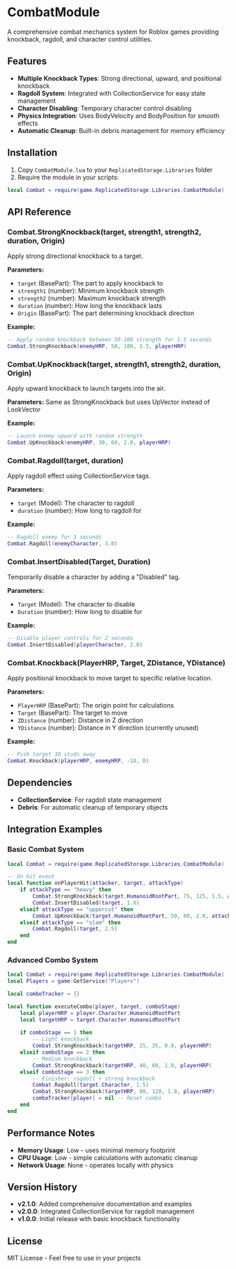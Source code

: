 # CombatModule

A comprehensive combat mechanics system for Roblox games providing knockback, ragdoll, and character control utilities.

## Features

- **Multiple Knockback Types**: Strong directional, upward, and positional knockback
- **Ragdoll System**: Integrated with CollectionService for easy state management
- **Character Disabling**: Temporary character control disabling
- **Physics Integration**: Uses BodyVelocity and BodyPosition for smooth effects
- **Automatic Cleanup**: Built-in debris management for memory efficiency

## Installation

1. Copy `CombatModule.lua` to your `ReplicatedStorage.Libraries` folder
2. Require the module in your scripts:

```lua
local Combat = require(game.ReplicatedStorage.Libraries.CombatModule)
```

## API Reference

### Combat.StrongKnockback(target, strength1, strength2, duration, Origin)
Apply strong directional knockback to a target.

**Parameters:**
- `target` (BasePart): The part to apply knockback to
- `strength1` (number): Minimum knockback strength
- `strength2` (number): Maximum knockback strength  
- `duration` (number): How long the knockback lasts
- `Origin` (BasePart): The part determining knockback direction

**Example:**
```lua
-- Apply random knockback between 50-100 strength for 1.5 seconds
Combat.StrongKnockback(enemyHRP, 50, 100, 1.5, playerHRP)
```

### Combat.UpKnockback(target, strength1, strength2, duration, Origin)
Apply upward knockback to launch targets into the air.

**Parameters:** Same as StrongKnockback but uses UpVector instead of LookVector

**Example:**
```lua
-- Launch enemy upward with random strength
Combat.UpKnockback(enemyHRP, 30, 60, 2.0, playerHRP)
```

### Combat.Ragdoll(target, duration)
Apply ragdoll effect using CollectionService tags.

**Parameters:**
- `target` (Model): The character to ragdoll
- `duration` (number): How long to ragdoll for

**Example:**
```lua
-- Ragdoll enemy for 3 seconds
Combat.Ragdoll(enemyCharacter, 3.0)
```

### Combat.InsertDisabled(Target, Duration)
Temporarily disable a character by adding a "Disabled" tag.

**Parameters:**
- `Target` (Model): The character to disable
- `Duration` (number): How long to disable for

**Example:**
```lua
-- Disable player controls for 2 seconds
Combat.InsertDisabled(playerCharacter, 2.0)
```

### Combat.Knockback(PlayerHRP, Target, ZDistance, YDistance)
Apply positional knockback to move target to specific relative location.

**Parameters:**
- `PlayerHRP` (BasePart): The origin point for calculations
- `Target` (BasePart): The target to move
- `ZDistance` (number): Distance in Z direction
- `YDistance` (number): Distance in Y direction (currently unused)

**Example:**
```lua
-- Push target 10 studs away
Combat.Knockback(playerHRP, enemyHRP, -10, 0)
```

## Dependencies

- **CollectionService**: For ragdoll state management
- **Debris**: For automatic cleanup of temporary objects

## Integration Examples

### Basic Combat System
```lua
local Combat = require(game.ReplicatedStorage.Libraries.CombatModule)

-- On hit event
local function onPlayerHit(attacker, target, attackType)
    if attackType == "heavy" then
        Combat.StrongKnockback(target.HumanoidRootPart, 75, 125, 1.5, attacker.HumanoidRootPart)
        Combat.InsertDisabled(target, 1.0)
    elseif attackType == "uppercut" then
        Combat.UpKnockback(target.HumanoidRootPart, 50, 80, 2.0, attacker.HumanoidRootPart)
    elseif attackType == "slam" then
        Combat.Ragdoll(target, 2.5)
    end
end
```

### Advanced Combo System
```lua
local Combat = require(game.ReplicatedStorage.Libraries.CombatModule)
local Players = game:GetService("Players")

local comboTracker = {}

local function executeCombo(player, target, comboStage)
    local playerHRP = player.Character.HumanoidRootPart
    local targetHRP = target.Character.HumanoidRootPart
    
    if comboStage == 1 then
        -- Light knockback
        Combat.StrongKnockback(targetHRP, 25, 35, 0.8, playerHRP)
    elseif comboStage == 2 then
        -- Medium knockback  
        Combat.StrongKnockback(targetHRP, 40, 60, 1.0, playerHRP)
    elseif comboStage == 3 then
        -- Finisher: ragdoll + strong knockback
        Combat.Ragdoll(target.Character, 1.5)
        Combat.StrongKnockback(targetHRP, 80, 120, 1.8, playerHRP)
        comboTracker[player] = nil -- Reset combo
    end
end
```

## Performance Notes

- **Memory Usage**: Low - uses minimal memory footprint
- **CPU Usage**: Low - simple calculations with automatic cleanup
- **Network Usage**: None - operates locally with physics

## Version History

- **v2.1.0**: Added comprehensive documentation and examples
- **v2.0.0**: Integrated CollectionService for ragdoll management
- **v1.0.0**: Initial release with basic knockback functionality

## License

MIT License - Feel free to use in your projects
